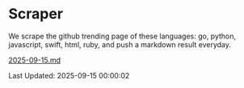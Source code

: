 # Scraper

We scrape the github trending page of these languages: go, python, javascript, swift, html, ruby, and push a markdown result everyday.

[2025-09-15.md](https://github.com/henson/Scraper/blob/master/2025-09-15.md)

Last Updated: 2025-09-15 00:00:02